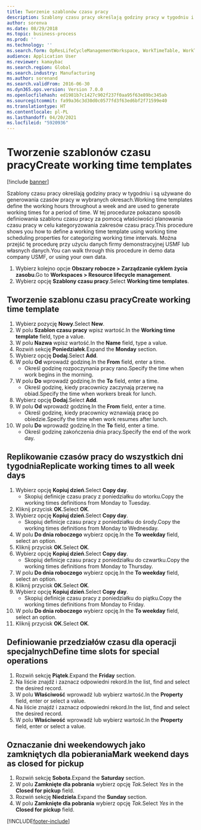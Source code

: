 ```yaml
---
title: Tworzenie szablonów czasu pracy
description: Szablony czasu pracy określają godziny pracy w tygodniu i są używane do generowania czasów pracy w wybranych okresach.
author: sorenva
ms.date: 08/29/2018
ms.topic: business-process
ms.prod: ''
ms.technology: ''
ms.search.form: OpResLifeCycleManagementWorkspace, WorkTimeTable, WorkTimeCopyDayDialog, WorkPeriodTemplate
audience: Application User
ms.reviewer: kamaybac
ms.search.region: Global
ms.search.industry: Manufacturing
ms.author: sorenand
ms.search.validFrom: 2016-06-30
ms.dyn365.ops.version: Version 7.0.0
ms.openlocfilehash: ed1981b7c1427c902f237f0aa95f63e89bc345ab
ms.sourcegitcommit: fa99a36c3d30d0c0577fd3f63ed6bf2f71599e40
ms.translationtype: HT
ms.contentlocale: pl-PL
ms.lasthandoff: 04/20/2021
ms.locfileid: "5920936"
---
```

# <a name="create-working-time-templates"></a><span data-ttu-id="fbc87-103">Tworzenie szablonów czasu pracy</span><span class="sxs-lookup"><span data-stu-id="fbc87-103">Create working time templates</span></span>

[!include [banner](../../includes/banner.md)]

<span data-ttu-id="fbc87-104">Szablony czasu pracy określają godziny pracy w tygodniu i są używane do generowania czasów pracy w wybranych okresach.</span><span class="sxs-lookup"><span data-stu-id="fbc87-104">Working time templates define the working hours throughout a week and are used to generate working times for a period of time.</span></span> <span data-ttu-id="fbc87-105">W tej procedurze pokazano sposób definiowania szablonu czasu pracy za pomocą właściwości planowania czasu pracy w celu kategoryzowania zakresów czasu pracy.</span><span class="sxs-lookup"><span data-stu-id="fbc87-105">This procedure shows you how to define a working time template using working time scheduling properties for categorizing working time intervals.</span></span> <span data-ttu-id="fbc87-106">Można przejść tę procedurę przy użyciu danych firmy demonstracyjnej USMF lub własnych danych.</span><span class="sxs-lookup"><span data-stu-id="fbc87-106">You can walk through this procedure in demo data company USMF, or using your own data.</span></span>

1. <span data-ttu-id="fbc87-107">Wybierz kolejno opcje **Obszary robocze > Zarządzanie cyklem życia zasobu**.</span><span class="sxs-lookup"><span data-stu-id="fbc87-107">Go to **Workspaces > Resource lifecycle management**.</span></span>
1. <span data-ttu-id="fbc87-108">Wybierz opcję **Szablony czasu pracy**.</span><span class="sxs-lookup"><span data-stu-id="fbc87-108">Select **Working time templates**.</span></span>

## <a name="create-working-time-template"></a><span data-ttu-id="fbc87-109">Tworzenie szablonu czasu pracy</span><span class="sxs-lookup"><span data-stu-id="fbc87-109">Create working time template</span></span>

1. <span data-ttu-id="fbc87-110">Wybierz pozycję **Nowy**.</span><span class="sxs-lookup"><span data-stu-id="fbc87-110">Select **New**.</span></span>
1. <span data-ttu-id="fbc87-111">W polu **Szablon czasu pracy** wpisz wartość.</span><span class="sxs-lookup"><span data-stu-id="fbc87-111">In the **Working time template** field, type a value.</span></span>
1. <span data-ttu-id="fbc87-112">W polu **Nazwa** wpisz wartość.</span><span class="sxs-lookup"><span data-stu-id="fbc87-112">In the **Name** field, type a value.</span></span>
1. <span data-ttu-id="fbc87-113">Rozwiń sekcję **Poniedziałek**.</span><span class="sxs-lookup"><span data-stu-id="fbc87-113">Expand the **Monday** section.</span></span>
1. <span data-ttu-id="fbc87-114">Wybierz opcję **Dodaj**.</span><span class="sxs-lookup"><span data-stu-id="fbc87-114">Select **Add**.</span></span>
1. <span data-ttu-id="fbc87-115">W polu **Od** wprowadź godzinę.</span><span class="sxs-lookup"><span data-stu-id="fbc87-115">In the **From** field, enter a time.</span></span>
    * <span data-ttu-id="fbc87-116">Określ godzinę rozpoczynania pracy rano.</span><span class="sxs-lookup"><span data-stu-id="fbc87-116">Specify the time when work begins in the morning.</span></span>  
1. <span data-ttu-id="fbc87-117">W polu **Do** wprowadź godzinę.</span><span class="sxs-lookup"><span data-stu-id="fbc87-117">In the **To** field, enter a time.</span></span>
    * <span data-ttu-id="fbc87-118">Określ godzinę, kiedy pracownicy zaczynają przerwę na obiad.</span><span class="sxs-lookup"><span data-stu-id="fbc87-118">Specify the time when workers break for lunch.</span></span>  
1. <span data-ttu-id="fbc87-119">Wybierz opcję **Dodaj**.</span><span class="sxs-lookup"><span data-stu-id="fbc87-119">Select **Add**.</span></span>
1. <span data-ttu-id="fbc87-120">W polu **Od** wprowadź godzinę.</span><span class="sxs-lookup"><span data-stu-id="fbc87-120">In the **From** field, enter a time.</span></span>
    * <span data-ttu-id="fbc87-121">Określ godzinę, kiedy pracownicy wznawiają pracę po obiedzie.</span><span class="sxs-lookup"><span data-stu-id="fbc87-121">Specify the time when work resumes after lunch.</span></span>  
1. <span data-ttu-id="fbc87-122">W polu **Do** wprowadź godzinę.</span><span class="sxs-lookup"><span data-stu-id="fbc87-122">In the **To** field, enter a time.</span></span>
    * <span data-ttu-id="fbc87-123">Określ godzinę zakończenia dnia pracy.</span><span class="sxs-lookup"><span data-stu-id="fbc87-123">Specify the end of the work day.</span></span>  

## <a name="replicate-working-times-to-all-week-days"></a><span data-ttu-id="fbc87-124">Replikowanie czasów pracy do wszystkich dni tygodnia</span><span class="sxs-lookup"><span data-stu-id="fbc87-124">Replicate working times to all week days</span></span>

1. <span data-ttu-id="fbc87-125">Wybierz opcję **Kopiuj dzień**.</span><span class="sxs-lookup"><span data-stu-id="fbc87-125">Select **Copy day**.</span></span>
    * <span data-ttu-id="fbc87-126">Skopiuj definicje czasu pracy z poniedziałku do wtorku.</span><span class="sxs-lookup"><span data-stu-id="fbc87-126">Copy the working times definitions from Monday to Tuesday.</span></span>  
1. <span data-ttu-id="fbc87-127">Kliknij przycisk **OK**.</span><span class="sxs-lookup"><span data-stu-id="fbc87-127">Select **OK**.</span></span>
1. <span data-ttu-id="fbc87-128">Wybierz opcję **Kopiuj dzień**.</span><span class="sxs-lookup"><span data-stu-id="fbc87-128">Select **Copy day**.</span></span>
    * <span data-ttu-id="fbc87-129">Skopiuj definicje czasu pracy z poniedziałku do środy.</span><span class="sxs-lookup"><span data-stu-id="fbc87-129">Copy the working times definitions from Monday to Wednesday.</span></span>  
1. <span data-ttu-id="fbc87-130">W polu **Do dnia roboczego** wybierz opcję.</span><span class="sxs-lookup"><span data-stu-id="fbc87-130">In the **To weekday** field, select an option.</span></span>
1. <span data-ttu-id="fbc87-131">Kliknij przycisk **OK**.</span><span class="sxs-lookup"><span data-stu-id="fbc87-131">Select **OK**.</span></span>
1. <span data-ttu-id="fbc87-132">Wybierz opcję **Kopiuj dzień**.</span><span class="sxs-lookup"><span data-stu-id="fbc87-132">Select **Copy day**.</span></span>
    * <span data-ttu-id="fbc87-133">Skopiuj definicje czasu pracy z poniedziałku do czwartku.</span><span class="sxs-lookup"><span data-stu-id="fbc87-133">Copy the working times definitions from Monday to Thursday.</span></span>  
1. <span data-ttu-id="fbc87-134">W polu **Do dnia roboczego** wybierz opcję.</span><span class="sxs-lookup"><span data-stu-id="fbc87-134">In the **To weekday** field, select an option.</span></span>
1. <span data-ttu-id="fbc87-135">Kliknij przycisk **OK**.</span><span class="sxs-lookup"><span data-stu-id="fbc87-135">Select **OK**.</span></span>
1. <span data-ttu-id="fbc87-136">Wybierz opcję **Kopiuj dzień**.</span><span class="sxs-lookup"><span data-stu-id="fbc87-136">Select **Copy day**.</span></span>
    * <span data-ttu-id="fbc87-137">Skopiuj definicje czasu pracy z poniedziałku do piątku.</span><span class="sxs-lookup"><span data-stu-id="fbc87-137">Copy the working times definitions from Monday to Friday.</span></span>  
1. <span data-ttu-id="fbc87-138">W polu **Do dnia roboczego** wybierz opcję.</span><span class="sxs-lookup"><span data-stu-id="fbc87-138">In the **To weekday** field, select an option.</span></span>
1. <span data-ttu-id="fbc87-139">Kliknij przycisk **OK**.</span><span class="sxs-lookup"><span data-stu-id="fbc87-139">Select **OK**.</span></span>

## <a name="define-time-slots-for-special-operations"></a><span data-ttu-id="fbc87-140">Definiowanie przedziałów czasu dla operacji specjalnych</span><span class="sxs-lookup"><span data-stu-id="fbc87-140">Define time slots for special operations</span></span>

1. <span data-ttu-id="fbc87-141">Rozwiń sekcję **Piątek**.</span><span class="sxs-lookup"><span data-stu-id="fbc87-141">Expand the **Friday** section.</span></span>
1. <span data-ttu-id="fbc87-142">Na liście znajdź i zaznacz odpowiedni rekord.</span><span class="sxs-lookup"><span data-stu-id="fbc87-142">In the list, find and select the desired record.</span></span>
1. <span data-ttu-id="fbc87-143">W polu **Właściwość** wprowadź lub wybierz wartość.</span><span class="sxs-lookup"><span data-stu-id="fbc87-143">In the **Property** field, enter or select a value.</span></span>
1. <span data-ttu-id="fbc87-144">Na liście znajdź i zaznacz odpowiedni rekord.</span><span class="sxs-lookup"><span data-stu-id="fbc87-144">In the list, find and select the desired record.</span></span>
1. <span data-ttu-id="fbc87-145">W polu **Właściwość** wprowadź lub wybierz wartość.</span><span class="sxs-lookup"><span data-stu-id="fbc87-145">In the **Property** field, enter or select a value.</span></span>

## <a name="mark-weekend-days-as-closed-for-pickup"></a><span data-ttu-id="fbc87-146">Oznaczanie dni weekendowych jako zamkniętych dla pobierania</span><span class="sxs-lookup"><span data-stu-id="fbc87-146">Mark weekend days as closed for pickup</span></span>

1. <span data-ttu-id="fbc87-147">Rozwiń sekcję **Sobota**.</span><span class="sxs-lookup"><span data-stu-id="fbc87-147">Expand the **Saturday** section.</span></span>
1. <span data-ttu-id="fbc87-148">W polu **Zamknięte dla pobrania** wybierz opcję *Tak*.</span><span class="sxs-lookup"><span data-stu-id="fbc87-148">Select *Yes* in the **Closed for pickup** field.</span></span>
1. <span data-ttu-id="fbc87-149">Rozwiń sekcję **Niedziela**.</span><span class="sxs-lookup"><span data-stu-id="fbc87-149">Expand the **Sunday** section.</span></span>
1. <span data-ttu-id="fbc87-150">W polu **Zamknięte dla pobrania** wybierz opcję *Tak*.</span><span class="sxs-lookup"><span data-stu-id="fbc87-150">Select *Yes* in the **Closed for pickup** field.</span></span>


[!INCLUDE[footer-include](../../../includes/footer-banner.md)]